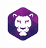 <img src="https://github.com/Keref/RoarNetwork/blob/main/app/images/lion.png?raw=true" alt="RoarNetwork" align="center" />

<br />
